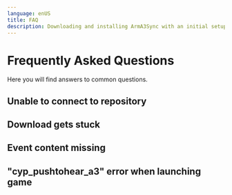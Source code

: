 ```yaml
---
language: enUS
title: FAQ
description: Downloading and installing ArmA3Sync with an initial setup procedure.
---
```


# Frequently Asked Questions

Here you will find answers to common questions.

## Unable to connect to repository

## Download gets stuck

## Event content missing

## "cyp_pushtohear_a3" error when launching game